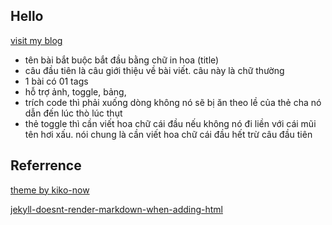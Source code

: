 ## Hello

[visit my blog](https://longpt233.github.io/)

- tên bài bắt buộc bắt đầu bằng chữ in hoa (title)
- câu đầu tiên là câu giới thiệu về bài viết. câu này là chữ thường
- 1 bài có 01 tags
- hỗ trợ ảnh, toggle, bảng, 
- trích code thì phải xuống dòng không nó sẽ bị ăn theo lề của thẻ cha nó dẫn đến lúc thò lúc thụt
- thẻ toggle thì cần viết hoa chữ cái đầu nếu không nó đi liền với cái mũi tên hơi xấu. nói chung là cần viết hoa chữ cái đầu hết trừ câu đầu tiên


## Referrence

[theme by kiko-now](https://github.com/aweekj/kiko-now) 

[jekyll-doesnt-render-markdown-when-adding-html](https://stackoverflow.com/questions/35193171/jekyll-doesnt-render-markdown-when-adding-html)
